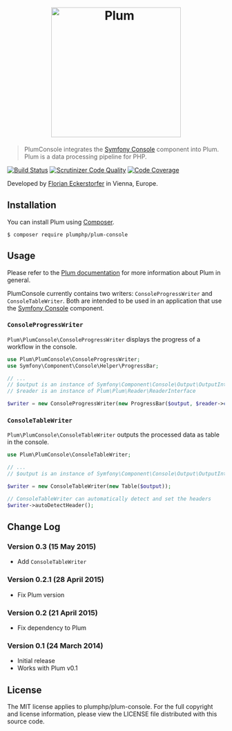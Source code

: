 <h1 align="center">
    <img src="http://cdn.florian.ec/plum-logo.svg" alt="Plum" width="300">
</h1>

> PlumConsole integrates the [Symfony Console](http://symfony.com/doc/current/components/console/introduction.html)
component into Plum. Plum is a data processing pipeline for PHP.

[![Build Status](https://travis-ci.org/plumphp/plum-console.svg?branch=master)](https://travis-ci.org/plumphp/plum-console)
[![Scrutinizer Code Quality](https://scrutinizer-ci.com/g/plumphp/plum-console/badges/quality-score.png?b=master)](https://scrutinizer-ci.com/g/plumphp/plum-console/?branch=master)
[![Code Coverage](https://scrutinizer-ci.com/g/plumphp/plum-console/badges/coverage.png?b=master)](https://scrutinizer-ci.com/g/plumphp/plum-console/?branch=master)

Developed by [Florian Eckerstorfer](https://florian.ec) in Vienna, Europe.


Installation
------------

You can install Plum using [Composer](http://getcomposer.org).

```shell
$ composer require plumphp/plum-console
```


Usage
-----

Please refer to the [Plum documentation](https://github.com/plumphp/plum/blob/master/docs/index.md) for more
information about Plum in general.

PlumConsole currently contains two writers: `ConsoleProgressWriter` and `ConsoleTableWriter`. Both are intended to be
used in an application that use the
[Symfony Console](http://symfony.com/doc/current/components/console/introduction.html) component.

### `ConsoleProgressWriter`

`Plum\PlumConsole\ConsoleProgressWriter` displays the progress of a workflow in the console.

```php
use Plum\PlumConsole\ConsoleProgressWriter;
use Symfony\Component\Console\Helper\ProgressBar;

// ...
// $output is an instance of Symfony\Component\Console\Output\OutputInterface
// $reader is an instance of Plum\Plum\Reader\ReaderInterface

$writer = new ConsoleProgressWriter(new ProgressBar($output, $reader->count()));
```

### `ConsoleTableWriter`

`Plum\PlumConsole\ConsoleTableWriter` outputs the processed data as table in the console.

```php
use Plum\PlumConsole\ConsoleTableWriter;

// ...
// $output is an instance of Symfony\Component\Console\Output\OutputInterface

$writer = new ConsoleTableWriter(new Table($output));

// ConsoleTableWriter can automatically detect and set the headers
$writer->autoDetectHeader();
```


Change Log
----------

### Version 0.3 (15 May 2015)

- Add `ConsoleTableWriter`

### Version 0.2.1 (28 April 2015)

- Fix Plum version

### Version 0.2 (21 April 2015)

- Fix dependency to Plum

### Version 0.1 (24 March 2014)

- Initial release
- Works with Plum v0.1


License
-------

The MIT license applies to plumphp/plum-console. For the full copyright and license information,
please view the LICENSE file distributed with this source code.
